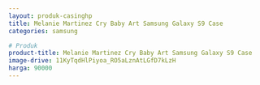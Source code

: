 ```yaml
---
layout: produk-casinghp
title: Melanie Martinez Cry Baby Art Samsung Galaxy S9 Case
categories: samsung

# Produk
product-title: Melanie Martinez Cry Baby Art Samsung Galaxy S9 Case
image-drive: 11KyTqdHlPiyoa_RO5aLznAtLGfD7kLzH
harga: 90000
---
```

